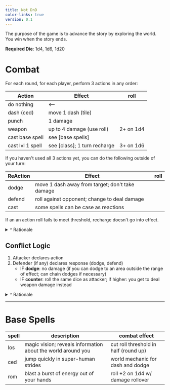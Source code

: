 ```yaml
---
title: Not DnD
color-links: true
version: 0.1
---
```


<!-- Links: [Weapons](Weapons.md) | [Dragon Class](Classes/Dragon.md) | [Griffin Class](Classes/Griffin.md) | [Hydra Class](Classes/Hydra.md) -->

The purpose of the game is to advance the story by exploring the world. You win when the story ends.

**Required Die**: 1d4, 1d6, 1d20

# Combat

For each round, for each player, perform 3 actions in any order:

| Action           | Effect                       | roll      |
| -                | -                            | -         |
| do nothing       | <--                          |           |
| dash (ced)       | move 1 dash (tile)           |           |
| punch            | 1 damage                     |           |
| weapon           | up to 4 damage (use roll)    | 2+ on 1d4 |
| cast base spell  | see [base spells]            |           |
| cast lvl 1 spell | see [class]; 1 turn recharge | 3+ on 1d6 |

<!-- | cast spell 2    | see [class]; 3 turn recharge | 3+ on 1d6   | -->
<!-- | cast special    | see [class]; 1 day recharge  | 6+ on 1d20  | -->
<!-- | cast ultimate   | 1 per campaign             | always land | -->

If you haven't used all 3 actions yet, you can do the following outside of your turn:

| ReAction | Effect                                          | roll |
| -        | -                                               | -    |
| dodge    | move 1 dash away from target; don't take damage |      |
| defend   | roll against opponent; change to deal damage    |      |
| cast     | some spells can be case as reactions            |      |

If an an action roll fails to meet threshold, recharge doesn't go into effect. 

<details>
<summary>^ Rationale</summary>
Caster is already penalized if they fail to meet roll threshold: they wasted an action.

This also ensures more spells get used; you're more likely to risk using a spell if you know that you can just keep trying with more actions. Ie, if a caster really wants to use a spell, they're gunna eventually land it

Allows for more fluid strategy planning because your entire plan doesn't get frequently steamrolled by a bad roll.

If the spell was successful, but the opponents dodge -- that still triggers a recharge (just means you missed)
</details>

## Conflict Logic

1. Attacker declares action
2. Defender (if any) declares response (dodge, defend)
    - IF **dodge**: no damage (if you can dodge to an area outside the range of effect; can chain dodges if necessary)
    - IF **counter**: roll the same dice as attacker; if higher: you get to deal weapon damage instead
<!--     - IF **block**: roll against opponents die; opp roll - your roll = damage dealt. -->
<!--     - If negative, deal damage to attacker (i.e., a _counter_) -->

<details>
<summary>^ Rationale</summary>
I'm a fan of this new logic system because it makes the "tandem roll" feel like an actual competition to roll high. It doesn't solve the gridlock issue (requiring attacker to wait for opponent to decide before round progression), it at least makes things "memory-less" (rolls are calculated _after_ action and reaction are both declared). We might have to change the roll threshold for dodging if I end up removing roll thresholds all together (maybe like, half your opponents roll round up).

This allow allows adding dice modifiers; like, if you use "burst", your modifier would carry into the roll of whatever next action you use.

This also gives advantage to the attacker, which seems fair. The attacker can still take damage if countered, but it's not as drastic.
</details>

---

# Base Spells

| spell | description                                                  | combat effect                         |
| -     | -                                                            | -                                     |
| los   | magic vision; reveals information about the world around you | cut roll threshold in half (round up) |
| ced   | jump quickly in super-human strides                          | world mechanic for dash and dodge     |
| rom   | blast a burst of energy out of your hands                    | roll +2 on 1d4 w/ damage rollover     |





